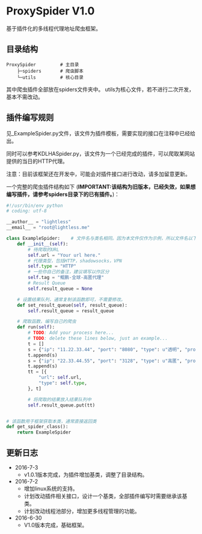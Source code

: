 # ProxySpider V1.0
基于插件化的多线程代理地址爬虫框架。

## 目录结构
```
ProxySpider         # 主目录
    ├─spiders       # 爬虫脚本
    └─utils         # 核心目录
```
其中爬虫插件全部放在spiders文件夹中。
utils为核心文件，若不进行二次开发，基本不需改动。

## 插件编写规则
见_ExampleSpider.py文件，该文件为插件模板，需要实现的接口在注释中已经给出。

同时可以参考KDLHASpider.py，该文件为一个已经完成的插件，可以爬取某网站提供的当日的HTTP代理。

注意：目前该框架还在开发中，可能会对插件接口进行改动，请多加留意更新。

一个完整的爬虫插件结构如下
(**IMPORTANT:该结构为旧版本，已经失效，如果想编写插件，请参考spiders目录下的已有插件。**)：
```python
#!/usr/bin/env python
# coding: utf-8

__author__ = "lightless"
__email__ = "root@lightless.me"

class ExampleSpider:    # 文件名与类名相同。因为本文件仅作为示例，所以文件名以下划线开头，在编写自己的插件时请注意，以下划线开头的插件文件是不会被加载进框架的。
    def __init__(self):
        # 待爬取的URL
        self.url = "Your url here."
        # 代理类型，包括HTTP，shadowsocks，VPN
        self.type = "HTTP"
        # 一些你自己的备注，建议填写以作区分
        self.tag = "鲲鹏-全球-高匿代理"
        # Result Queue
        self.result_queue = None

    # 设置结果队列，通常复制该函数即可，不需要修改。
    def set_result_queue(self, result_queue):
        self.result_queue = result_queue

    # 爬取函数，编写自己的爬虫
    def run(self):
        # TODO: Add your process here...
        # TODO: delete these lines below, just an example...
        t = []
        s = {"ip": "11.22.33.44", "port": "8080", "type": u"透明", "protocol": "HTTP", "location": u"Taiwan", "time": "2.6"}
        t.append(s)
        s = {"ip": "22.33.44.55", "port": "3128", "type": u"高匿", "protocol": "HTTPS", "location": u"江苏省南京市 联通", "time": "5"}
        t.append(s)
        tt = [{
            "url": self.url,
            "type": self.type,
        }, t]

        # 将爬取的结果放入结果队列中
        self.result_queue.put(tt)


# 该函数用于框架获取本类，通常直接返回类
def get_spider_class():
    return ExampleSpider
```

## 更新日志
* 2016-7-3
    * v1.0.1版本完成，为插件增加基类，调整了目录结构。
* 2016-7-2 
    * 增加linux系统的支持。
    * 计划改动插件相关接口，设计一个基类，全部插件编写时需要继承该基类。
    * 计划改动线程池部分，增加更多线程管理的功能。
* 2016-6-30 
    * V1.0版本完成，基础框架。


